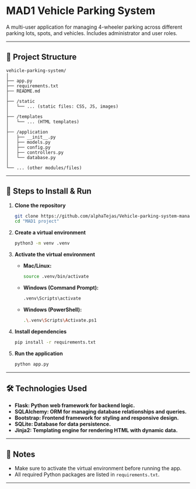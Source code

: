 # MAD1 Vehicle Parking System

A multi-user application for managing 4-wheeler parking across different parking lots, spots, and vehicles. Includes administrator and user roles.

---

## 📁 Project Structure

```
vehicle-parking-system/
│
├── app.py
├── requirements.txt
├── README.md
│
├── /static
│   └── ... (static files: CSS, JS, images)
│
├── /templates
│   └── ... (HTML templates)
│
├── /application
│   ├── __init__.py
│   ├── models.py
│   ├── config.py
│   ├── controllers.py
│   └── database.py
│
└── ... (other modules/files)

```

---

## 🚀 Steps to Install & Run

1. **Clone the repository**
   ```bash
   git clone https://github.com/alphaTejas/Vehicle-parking-system-management.git
   cd "MAD1 project"
   ```

2. **Create a virtual environment**
   ```bash
   python3 -m venv .venv
   ```

3. **Activate the virtual environment**
   - **Mac/Linux:**
     ```bash
     source .venv/bin/activate
     ```
   - **Windows (Command Prompt):**
     ```bash
     .venv\Scripts\activate
     ```
   - **Windows (PowerShell):**
     ```bash
     .\.venv\Scripts\Activate.ps1
     ```

4. **Install dependencies**
   ```bash
   pip install -r requirements.txt
   ```

5. **Run the application**
   ```bash
   python app.py
   ```

---

## 🛠️ Technologies Used

- **Flask: Python web framework for backend logic.**
- **SQLAlchemy: ORM for managing database relationships and queries.**
- **Bootstrap: Frontend framework for styling and responsive design.**
- **SQLite: Database for data persistence.**
- **Jinja2: Templating engine for rendering HTML with dynamic data.**

---

## 📄 Notes

- Make sure to activate the virtual environment before running the app.
- All required Python packages are listed in `requirements.txt`.


---
